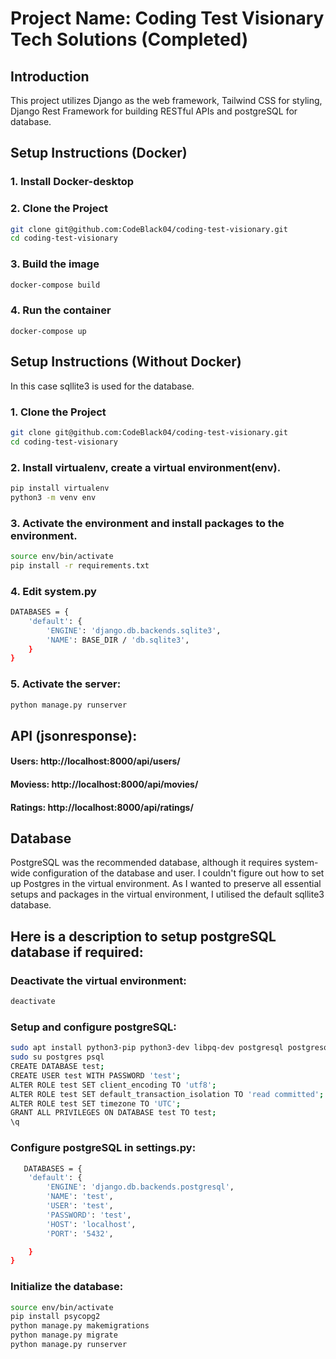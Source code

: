 # Project Name: Coding Test Visionary Tech Solutions (Completed)

## Introduction
This project utilizes Django as the web framework, Tailwind CSS for styling, Django Rest Framework for building RESTful APIs and postgreSQL for database.

## Setup Instructions (Docker)

### 1. Install Docker-desktop

### 2. Clone the Project
```bash
git clone git@github.com:CodeBlack04/coding-test-visionary.git
cd coding-test-visionary
```

### 3. Build the image
```bash
docker-compose build
```

### 4. Run the container
```
docker-compose up
```

## Setup Instructions (Without Docker)
In this case sqllite3 is used for the database.
### 1. Clone the Project
```bash
git clone git@github.com:CodeBlack04/coding-test-visionary.git
cd coding-test-visionary
```
### 2. Install virtualenv, create a virtual environment(env).
```bash
pip install virtualenv
python3 -m venv env
```
### 3. Activate the environment and install packages to the environment.
```bash  
source env/bin/activate
pip install -r requirements.txt
```

### 4. Edit system.py
```bash
DATABASES = {
    'default': {
        'ENGINE': 'django.db.backends.sqlite3',
        'NAME': BASE_DIR / 'db.sqlite3',
    }
}
```

### 5. Activate the server:
```bash
python manage.py runserver
```

## API (jsonresponse):
#### Users: http://localhost:8000/api/users/
#### Moviess: http://localhost:8000/api/movies/
#### Ratings: http://localhost:8000/api/ratings/

## Database
PostgreSQL was the recommended database, although it requires system-wide configuration of the database and user. I couldn't figure out how to set up Postgres in the virtual environment. As I wanted to preserve all essential setups and packages in the virtual environment, I utilised the default sqllite3 database.

## Here is a description to setup postgreSQL database if required:
### Deactivate the virtual environment:
```bash
deactivate
```
### Setup and configure postgreSQL:
```bash
sudo apt install python3-pip python3-dev libpq-dev postgresql postgresql-contrib
sudo su postgres psql
CREATE DATABASE test;
CREATE USER test WITH PASSWORD 'test';
ALTER ROLE test SET client_encoding TO 'utf8';
ALTER ROLE test SET default_transaction_isolation TO 'read committed';
ALTER ROLE test SET timezone TO 'UTC';
GRANT ALL PRIVILEGES ON DATABASE test TO test;
\q
```
### Configure postgreSQL in settings.py:
```bash
   DATABASES = {
    'default': {
        'ENGINE': 'django.db.backends.postgresql',
        'NAME': 'test',
        'USER': 'test',
        'PASSWORD': 'test',
        'HOST': 'localhost',
        'PORT': '5432',

    }
}
```
### Initialize the database:
```bash
source env/bin/activate
pip install psycopg2
python manage.py makemigrations
python manage.py migrate
python manage.py runserver
```


  

